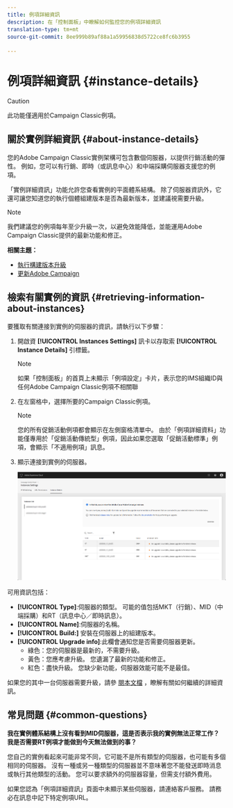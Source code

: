 ```yaml
---
title: 例項詳細資訊
description: 在「控制面板」中瞭解如何監控您的例項詳細資訊
translation-type: tm+mt
source-git-commit: 8ee999b89af88a1a59956838d5722ce8fc6b3955

---
```



# 例項詳細資訊 {#instance-details}

>[!CAUTION]
>
>此功能僅適用於Campaign Classic例項。

## 關於實例詳細資訊 {#about-instance-details}

您的Adobe Campaign Classic實例架構可包含數個伺服器，以提供行銷活動的彈性。 例如，您可以有行銷、即時（或訊息中心）和中端採購伺服器支援您的例項。

「實例詳細資訊」功能允許您查看實例的平面體系結構。 除了伺服器資訊外，它還可讓您知道您的執行個體組建版本是否為最新版本，並建議視需要升級。

>[!NOTE]
>
>我們建議您的例項每年至少升級一次，以避免效能降低，並能運用Adobe Campaign Classic提供的最新功能和修正。

**相關主題：**

* [執行構建版本升級](https://docs.campaign.adobe.com/doc/AC/getting_started/EN/buildUpgrade.html)
* [更新Adobe Campaign](https://docs.campaign.adobe.com/doc/AC/en/PRO_Updating_Adobe_Campaign_Introduction.html)

## 檢索有關實例的資訊 {#retrieving-information-about-instances}

要獲取有關連接到實例的伺服器的資訊，請執行以下步驟：

1. 開啟資 **[!UICONTROL Instances Settings]** 訊卡以存取索 **[!UICONTROL Instance Details]** 引標籤。

   >[!NOTE]
   >
   >如果「控制面板」的首頁上未顯示「例項設定」卡片，表示您的IMS組織ID與任何Adobe Campaign Classic例項不相關聯

1. 在左窗格中，選擇所要的Campaign Classic例項。

   >[!NOTE]
   >
   >您的所有促銷活動例項都會顯示在左側窗格清單中。 由於「例項詳細資料」功能僅專用於「促銷活動傳統型」例項，因此如果您選取「促銷活動標準」例項，會顯示「不適用例項」訊息。

1. 顯示連接到實例的伺服器。

   ![](assets/instance_details.png)

可用資訊包括：

* **[!UICONTROL Type]**:伺服器的類型。 可能的值包括MKT（行銷）、MID（中端採購）和RT（訊息中心／即時訊息）。
* **[!UICONTROL Name]**:伺服器的名稱。
* **[!UICONTROL Build:]** 安裝在伺服器上的組建版本。
* **[!UICONTROL Upgrade info]**:此欄會通知您是否需要伺服器更新。
   * 綠色：您的伺服器是最新的，不需要升級。
   * 黃色：您應考慮升級。 您遺漏了最新的功能和修正。
   * 紅色：盡快升級。 您缺少新功能，伺服器效能可能不是最佳。

如果您的其中一台伺服器需要升級，請參 [閱本文檔](https://docs.campaign.adobe.com/doc/AC/getting_started/EN/buildUpgrade.html) ，瞭解有關如何繼續的詳細資訊。

## 常見問題 {#common-questions}

**我在實例體系結構上沒有看到MID伺服器，這是否表示我的實例無法正常工作？ 我是否需要RT例項才能做到今天無法做到的事？**

您自己的實例看起來可能非常不同，它可能不是所有類型的伺服器，也可能有多個相同的伺服器。 沒有一種或另一種類型的伺服器並不意味著您不能發送即時消息或執行其他類型的活動。 您可以要求額外的伺服器容量，但需支付額外費用。

如果您認為「例項詳細資訊」頁面中未顯示某些伺服器，請連絡客戶服務。 請務必在訊息中記下特定例項URL。
